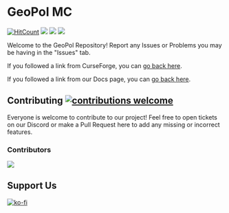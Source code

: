 # GeoPol MC 
[![HitCount](https://hits.dwyl.com/markgyoni/geopol.svg)](https://hits.dwyl.com/markgyoni/geopol?style=flat)
<a href="https://www.curseforge.com/minecraft/modpacks/geopol"><img src="https://cf.way2muchnoise.eu/title/geopol_Play_%20.svg"></a>
<a href="https://www.curseforge.com/minecraft/modpacks/geopol"><img src="https://cf.way2muchnoise.eu/full_geopol_downloads.svg"></a>
<a href="https://www.curseforge.com/minecraft/modpacks/geopol"><img src="https://cf.way2muchnoise.eu/versions/geopol_latest.svg"></a>

Welcome to the GeoPol Repository! Report any Issues or Problems you may be having in the "Issues" tab. 

If you followed a link from CurseForge, you can [go back here](https://www.curseforge.com/minecraft/modpacks/geopol).

If you followed a link from our Docs page, you can [go back here](https://docs.geopolmc.org/).

## Contributing [![contributions welcome](https://img.shields.io/badge/contributions-welcome-brightgreen.svg?style=flat)](https://github.com/markgyoni/geopol/issues)

Everyone is welcome to contribute to our project! Feel free to open tickets on our Discord or make a Pull Request here to add any missing or incorrect features.

### Contributors 
<a href="https://github.com/markgyoni/geopol/graphs/contributors">
  <img src="https://contrib.rocks/image?repo=markgyoni/geopol"/>
</a>

## Support Us

[![ko-fi](https://ko-fi.com/img/githubbutton_sm.svg)](https://ko-fi.com/geopolmc)
